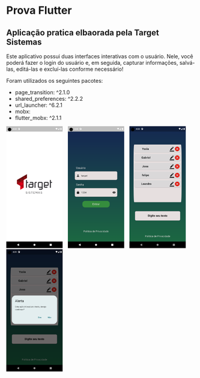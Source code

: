 # Prova Flutter

## Aplicação pratica elbaorada pela Target Sistemas

Este aplicativo possui duas interfaces interativas com o usuário. Nele, você poderá fazer o login do usuário e, em seguida, capturar informações, salvá-las, editá-las e excluí-las conforme necessário!

Foram utilizados os seguintes pacotes:
 * page_transition: ^2.1.0
 * shared_preferences: ^2.2.2
 * url_launcher: ^6.2.1
 * mobx:
 * flutter_mobx: ^2.1.1 
<p float="left">
<img src="/assets/images/splash.png" width='150' style="margin-right: 10px;" >
<img src="/assets/images/login.png" width='150' style="margin-right: 10px;" >
<img src="/assets/images/informacoes.png" width='150' style="margin-right: 10px;" >
<img src="/assets/images/confimacao.png" width='150' style="margin-right: 10px;" >
  </p>
 
